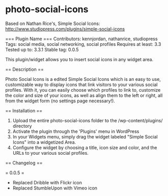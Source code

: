 photo-social-icons
==================

Based on  Nathan Rice's, Simple Social Icons: http://www.studiopress.com/plugins/simple-social-icons


=== Plugin Name ===
Contributors: kennjordan, nathanrice, studiopress
Tags: social media, social networking, social profiles
Requires at least: 3.3
Tested up to: 3.3.1
Stable tag: 0.0.5

This plugin/widget allows you to insert social icons in any widget area.

== Description ==

Photo Social Icons is a edited Simple Social Icons which is an easy to use, customizable way to display icons that link visitors to your various social profiles. With it, you can easily choose which profiles to link to, customize the color and size of your icons, as well as align them to the left or right, all from the widget form (no settings page necessary!).

== Installation ==

1. Upload the entire photo-social-icons folder to the /wp-content/plugins/ directory
1. Activate the plugin through the 'Plugins' menu in WordPress
1. In your Widgets menu, simply drag the widget labeled "Simple Social Icons" into a widgetized Area.
1. Configure the widget by choosing a title, icon size and color, and the URLs to your various social profiles.

== Changelog ==

= 0.0.5 =
* Replaced Dribble with Flickr icon
* Replaced StumbleUpon with Vimeo icon
